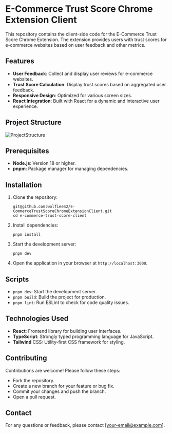 # E-Commerce Trust Score Chrome Extension Client

This repository contains the client-side code for the E-Commerce Trust Score Chrome Extension. The extension provides users with trust scores for e-commerce websites based on user feedback and other metrics.

## Features

- **User Feedback**: Collect and display user reviews for e-commerce websites.
- **Trust Score Calculation**: Display trust scores based on aggregated user feedback.
- **Responsive Design**: Optimized for various screen sizes.
- **React Integration**: Built with React for a dynamic and interactive user experience.

## Project Structure

![ProjectStructure](https://github.com/user-attachments/assets/8f7a8038-eb6e-4228-90d8-bc3916b43abb)



## Prerequisites

- **Node.js**: Version 18 or higher.
- **pnpm**: Package manager for managing dependencies.

## Installation

1. Clone the repository:

   ```
   git@github.com:wolfiee42/E-CommerceTrustScoreChromeExtensionClient.git
   cd e-commerce-trust-score-client
   ```

2. Install dependencies:
    ```
    pnpm install
    ```
3. Start the development server:
    ```
    pnpm dev
    ```
4.  Open the application in your browser at `http://localhost:3000`.

## Scripts
- `pnpm dev`: Start the development server.
- `pnpm build`: Build the project for production.
- `pnpm lint`: Run ESLint to check for code quality issues.

## Technologies Used
- **React**: Frontend library for building user interfaces.
- **TypeScript**: Strongly typed programming language for JavaScript.
- **Tailwind** CSS: Utility-first CSS framework for styling.

## Contributing
Contributions are welcome! Please follow these steps:

- Fork the repository.
- Create a new branch for your feature or bug fix.
- Commit your changes and push the branch.
- Open a pull request.

## Contact
For any questions or feedback, please contact [your-email@example.com].

